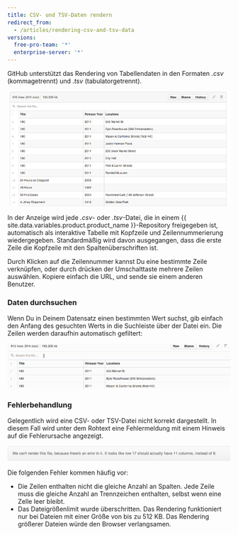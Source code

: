 ```yaml
---
title: CSV- und TSV-Daten rendern
redirect_from:
  - /articles/rendering-csv-and-tsv-data
versions:
  free-pro-team: '*'
  enterprise-server: '*'
---
```


GitHub unterstützt das Rendering von Tabellendaten in den Formaten *.csv* (kommagetrennt) und *.tsv* (tabulatorgetrennt).

![Beispiel für eine gerenderte CSV-Datei](/assets/images/help/repository/rendered_csv.png)

In der Anzeige wird jede _.csv_- oder _.tsv_-Datei, die in einem {{ site.data.variables.product.product_name }}-Repository freigegeben ist, automatisch als interaktive Tabelle mit Kopfzeile und Zeilennummerierung wiedergegeben. Standardmäßig wird davon ausgegangen, dass die erste Zeile die Kopfzeile mit den Spaltenüberschriften ist.

Durch Klicken auf die Zeilennummer kannst Du eine bestimmte Zeile verknüpfen, oder durch drücken der Umschalttaste mehrere Zeilen auswählen. Kopiere einfach die URL, und sende sie einem anderen Benutzer.

### Daten durchsuchen

Wenn Du in Deinem Datensatz einen bestimmten Wert suchst, gib einfach den Anfang des gesuchten Werts in die Suchleiste über der Datei ein. Die Zeilen werden daraufhin automatisch gefiltert:

![Suche nach Werten](/assets/images/help/repository/searching_csvs.gif)

### Fehlerbehandlung

Gelegentlich wird eine CSV- oder TSV-Datei nicht korrekt dargestellt. In diesem Fall wird unter dem Rohtext eine Fehlermeldung mit einem Hinweis auf die Fehlerursache angezeigt.

![Fehlermeldung beim Rendern einer CSV-Datei](/assets/images/help/repository/csv_render_error.png)

Die folgenden Fehler kommen häufig vor:

* Die Zeilen enthalten nicht die gleiche Anzahl an Spalten. Jede Zeile muss die gleiche Anzahl an Trennzeichen enthalten, selbst wenn eine Zelle leer bleibt.
* Das Dateigrößenlimit wurde überschritten. Das Rendering funktioniert nur bei Dateien mit einer Größe von bis zu 512 KB. Das Rendering größerer Dateien würde den Browser verlangsamen.
